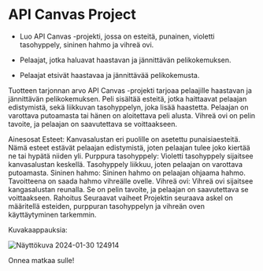 # API Canvas Project
* Luo API Canvas -projekti, jossa on esteitä, punainen, violetti tasohyppely, sininen hahmo ja vihreä ovi.

* Pelaajat, jotka haluavat haastavan ja jännittävän pelikokemuksen.
* Pelaajat etsivät haastavaa ja jännittävää pelikokemusta.

Tuotteen tarjonnan arvo
API Canvas -projekti tarjoaa pelaajille haastavan ja jännittävän pelikokemuksen. Peli sisältää esteitä, jotka haittaavat pelaajan edistymistä, sekä liikkuvan tasohyppelyn, joka lisää haastetta. Pelaajan on varottava putoamasta tai hänen on aloitettava peli alusta. Vihreä ovi on pelin tavoite, ja pelaajan on saavutettava se voittaakseen.

Ainesosat
Esteet: Kanvasalustan eri puolille on asetettu punaisia ​​esteitä. Nämä esteet estävät pelaajan edistymistä, joten pelaajan tulee joko kiertää ne tai hypätä niiden yli.
Purppura tasohyppely: Violetti tasohyppely sijaitsee kanvasalustan keskellä. Tasohyppely liikkuu, joten pelaajan on varottava putoamasta.
Sininen hahmo: Sininen hahmo on pelaajan ohjaama hahmo. Tavoitteena on saada hahmo vihreälle ovelle.
Vihreä ovi: Vihreä ovi sijaitsee kangasalustan reunalla. Se on pelin tavoite, ja pelaajan on saavutettava se voittaakseen.
Rahoitus
Seuraavat vaiheet
Projektin seuraava askel on määritellä esteiden, purppuran tasohyppelyn ja vihreän oven käyttäytyminen tarkemmin.

Kuvakaappauksia:

![Näyttökuva 2024-01-30 124914](https://github.com/coderamongus/CanvasApi/assets/123076970/567a3c4c-c4db-4166-ac39-16bcb10864ea)


Onnea matkaa sulle!
